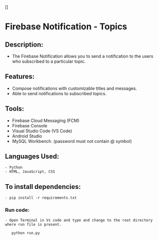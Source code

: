 []
# Firebase Notification - Topics

## Description:
- The Firebase Notification allows you to send a notification to the users who subscribed to a particular topic.

## Features:
- Compose notifications with customizable titles and messages.
- Able to send notifications to subscribed topics.

## Tools:
- Firebase Cloud Messaging (FCM)
- Firebase Console
- Visual Studio Code (VS Code)
- Android Studio
- MySQL Workbench. (password must not contain @ symbol)

## Languages Used:
    - Python
    - HTML, JavaScript, CSS

## To install dependencies:
    
    - pip install -r requirements.txt
    

### Run code:
    - Open Terminal in Vs code and type and change to the root directory where run file is present.
    
       python run.py
    
